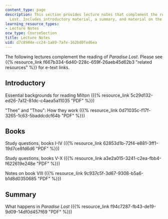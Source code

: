 ```yaml
---
content_type: page
description: This section provides lecture notes that complement the reading of Paradise
  Lost. Includes introductory material, a summary, and material on the books.
learning_resource_types:
- Lecture Notes
ocw_type: CourseSection
title: Lecture Notes
uid: d7c8944e-cc24-1a89-7afe-162bd0fed6ea
---
```


The following lectures complement the reading of _Paradise Lost_. Please see {{% resource_link f667b334-6d40-228c-659f-26aeb45d62b3 "related resources" %}} for e-text links.

Introductory
------------

Essential backgrounds for reading Milton ({{% resource_link 5c29d132-ed26-7a12-81dc-c4aea5a11035 "PDF" %}})

"Thee" and "Thou": How they work ({{% resource_link 0d71035c-f17f-3265-1c63-5baddcdcf64b "PDF" %}})

Books
-----

Study questions, books I-IV ({{% resource_link 62853d1b-72f4-e881-3ff1-19d7ce8fd6d6 "PDF" %}})

Study questions, books V-X ({{% resource_link a3e2a015-3241-c2ea-fbb4-f622619e248e "PDF" %}})

Notes on book VIII ({{% resource_link 9c937c5f-3d67-9308-b5a6-b1d8d0350685 "PDF" %}})

Summary
-------

What happens in _Paradise Lost_ ({{% resource_link f94c7287-fb43-de19-9d09-14df0d457f69 "PDF" %}})